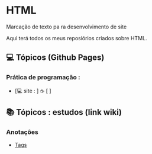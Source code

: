 # HTML
 Marcação de texto pa ra desenvolvimento de site
 
<p> Aqui terá todos os meus reposiórios criados sobre HTML. </p>
 

<!---
<strong> Os significados dos logotipos :</strong>
|Descrição | Logotipo   |
|:--: |:--:|
| Projeto em desenvolvimento    |  🛑  |
| Meus projetos Favoritos | :heart: |
| Código Fonte - local do repositório | ☕|  -->

## 💻 Tópicos (Github Pages) 
### Prática de programação  : 
* [💻 site :  ] ☕ [ ]


## 📚 Tópicos : estudos (link wiki)  
### Anotaçôes
* [Tags](https://github.com/LeandroPereira2603/HTML/wiki/TAGS) 

